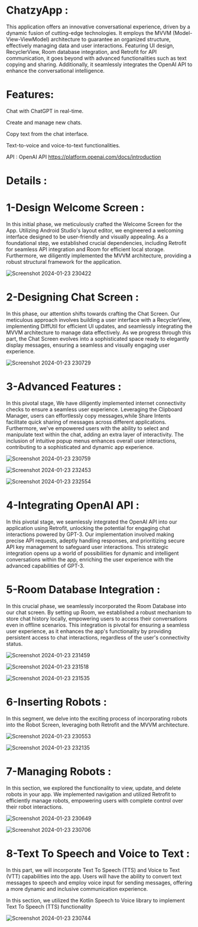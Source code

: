 # ChatzyApp :
This application offers an innovative conversational experience, driven by a dynamic fusion of cutting-edge technologies. It employs the MVVM (Model-View-ViewModel) architecture to guarantee an organized structure,
effectively managing data and user interactions. Featuring UI design, RecyclerView, Room database integration, and Retrofit for API communication, it goes beyond with advanced functionalities such as text copying 
and sharing. Additionally, it seamlessly integrates the OpenAI API to enhance the conversational intelligence.

# Features:

Chat with ChatGPT in real-time.

Create and manage new chats.

Copy text from the chat interface.

Text-to-voice and voice-to-text functionalities.

API : OpenAI API https://platform.openai.com/docs/introduction

# Details :

# 1-Design Welcome Screen :

In this initial phase, we meticulously crafted the Welcome Screen for the App. Utilizing Android Studio's layout editor, we engineered a welcoming interface designed to be user-friendly and visually appealing. 
As a foundational step, we established crucial dependencies, including Retrofit for seamless API integration and Room for efficient local storage. Furthermore, we diligently implemented the MVVM architecture,
providing a robust structural framework for the application.

![Screenshot 2024-01-23 230422](https://github.com/Nourbh17/ChatzyApp/assets/92574404/36932b49-dc65-40bb-a1a7-fea43dfbedf3)


# 2-Designing Chat Screen :

In this phase, our attention shifts towards crafting the Chat Screen. Our meticulous approach involves building a user interface with a RecyclerView, implementing DiffUtil for efficient UI updates, and seamlessly
integrating the MVVM architecture to manage data effectively. As we progress through this part, the Chat Screen evolves into a sophisticated space ready to elegantly display messages, ensuring a seamless and 
visually engaging user experience.

![Screenshot 2024-01-23 230729](https://github.com/Nourbh17/ChatzyApp/assets/92574404/fd7e8145-3fb6-4dbe-b96d-0699082a9cc0)


# 3-Advanced Features :

In this pivotal stage, We have diligently implemented internet connectivity checks to ensure a seamless user experience. Leveraging the Clipboard Manager, users can effortlessly copy messages,while Share Intents 
facilitate quick sharing of messages across different applications. Furthermore, we've empowered users with the ability to select and manipulate text within the chat, adding an extra layer of interactivity. 
The inclusion of intuitive popup menus enhances overall user interactions, contributing to a sophisticated and dynamic app experience.

![Screenshot 2024-01-23 230759](https://github.com/Nourbh17/ChatzyApp/assets/92574404/8f79aff5-069e-460c-8f0a-12c11266ed62)

![Screenshot 2024-01-23 232453](https://github.com/Nourbh17/ChatzyApp/assets/92574404/f3cb3669-c750-4a78-bae5-e8dcf9c88255)


![Screenshot 2024-01-23 232554](https://github.com/Nourbh17/ChatzyApp/assets/92574404/b754661c-a21f-4ec7-b378-1e350641754b)


# 4-Integrating OpenAI API :

In this pivotal stage, we seamlessly integrated the OpenAI API into our application using Retrofit, unlocking the potential for engaging chat interactions powered by GPT-3. Our implementation involved making 
precise API requests, adeptly handling responses, and prioritizing secure API key management to safeguard user interactions. This strategic integration opens up a world of possibilities for dynamic and intelligent
conversations within the app, enriching the user experience with the advanced capabilities of GPT-3.

# 5-Room Database Integration :

In this crucial phase, we seamlessly incorporated the Room Database into our chat screen. By setting up Room, we established a robust mechanism to store chat history locally, empowering users to access their conversations even in offline scenarios. This integration is pivotal for ensuring a seamless user experience, as it enhances the app's functionality by providing persistent access to chat interactions, regardless of the user's connectivity status.

![Screenshot 2024-01-23 231459](https://github.com/Nourbh17/ChatzyApp/assets/92574404/23e12c68-1eae-4955-95bd-e35ffff43485)

![Screenshot 2024-01-23 231518](https://github.com/Nourbh17/ChatzyApp/assets/92574404/39262287-216a-4411-ab0c-9b7b3d42ac68)

![Screenshot 2024-01-23 231535](https://github.com/Nourbh17/ChatzyApp/assets/92574404/f8325934-4ad0-41cb-9801-75313916b7d1)

# 6-Inserting Robots : 

In this segment, we delve into the exciting process of incorporating robots into the Robot Screen, leveraging both Retrofit and the MVVM architecture.

![Screenshot 2024-01-23 230553](https://github.com/Nourbh17/ChatzyApp/assets/92574404/4878fd06-dafc-403e-a5e8-11b4ebed8407)


![Screenshot 2024-01-23 232135](https://github.com/Nourbh17/ChatzyApp/assets/92574404/63f77188-04c4-41ef-b92d-1e900d8d0951)


# 7-Managing Robots :

In this section, we explored the functionality to view, update, and delete robots in your app. We implemented navigation and utilized Retrofit to efficiently manage robots, empowering users with complete control over their robot interactions.

![Screenshot 2024-01-23 230649](https://github.com/Nourbh17/ChatzyApp/assets/92574404/1821cff1-227e-419d-87cc-aad4cb5ddd2d)

![Screenshot 2024-01-23 230706](https://github.com/Nourbh17/ChatzyApp/assets/92574404/97ade397-c517-4426-b7b5-bd1c65aa9420)


# 8-Text To Speech and Voice to Text : 

In this part, we will incorporate Text To Speech (TTS) and Voice to Text (VTT) capabilities into the app. Users will have the ability to convert text messages to speech and employ voice input for sending messages, offering a more dynamic and inclusive communication experience.

In this section, we utilized the Kotlin Speech to Voice library to implement Text To Speech (TTS) functionality 


![Screenshot 2024-01-23 230744](https://github.com/Nourbh17/ChatzyApp/assets/92574404/83bad7f4-83d9-4760-bb0f-e933e7391b80)










